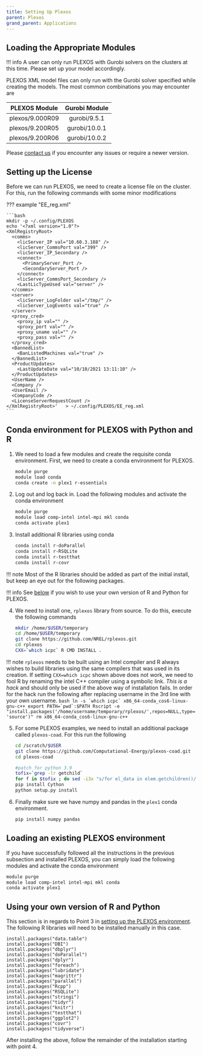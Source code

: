 ```yaml
---
title: Setting Up Plexos
parent: Plexos
grand_parent: Applications
---
```


## Loading the Appropriate Modules

!!! info
    A user can only run PLEXOS with Gurobi solvers on the clusters at this time. Please set up your model accordingly.

PLEXOS XML model files can only run with the Gurobi solver specified while creating the models. The most common combinations you may encounter are

| PLEXOS Module   | Gurobi Module |
|:---------------:|:-------------:|
| plexos/9.000R09 | gurobi/9.5.1  |
| plexos/9.200R05 | gurobi/10.0.1 |
| plexos/9.200R06 | gurobi/10.0.2 |

Please [contact us](https://www.nrel.gov/hpc/contact-us.html) if you encounter any issues or require a newer version.

## Setting up the License

Before we can run PLEXOS, we need to create a license file on the cluster. For this, run the following commands with some minor modifications

??? example "EE_reg.xml"

    ```bash
    mkdir -p ~/.config/PLEXOS
    echo '<?xml version="1.0"?>
    <XmlRegistryRoot>
      <comms>
        <licServer_IP val="10.60.3.188" />
        <licServer_CommsPort val="399" />
        <licServer_IP_Secondary />
        <connect>
          <PrimaryServer_Port />
          <SecondaryServer_Port />
        </connect>
        <licServer_CommsPort_Secondary />
        <LastLicTypeUsed val="server" />
      </comms>
      <server>
        <licServer_LogFolder val="/tmp/" />
        <licServer_LogEvents val="true" />
      </server>
      <proxy_cred>
        <proxy_ip val="" />
        <proxy_port val="" />
        <proxy_uname val="" />
        <proxy_pass val="" />
      </proxy_cred>
      <BannedList>
        <BanListedMachines val="true" />
      </BannedList>
      <ProductUpdates>
        <LastUpdateDate val="10/10/2021 13:11:10" />
      </ProductUpdates>
      <UserName />
      <Company />
      <UserEmail />
      <CompanyCode />
      <LicenseServerRequestCount />
    </XmlRegistryRoot>'   > ~/.config/PLEXOS/EE_reg.xml
    ```
## Conda environment for PLEXOS with Python and R

1. We need to load a few modules and create the requisite conda environment. First, we need to create a conda environment for PLEXOS.
    ```bash
    module purge
    module load conda
    conda create -n plex1 r-essentials
    ```
2. Log out and log back in. Load the following modules and activate the conda environment
    ```bash
    module purge
    module load comp-intel intel-mpi mkl conda
    conda activate plex1
    ```
3. Install additional R libraries using conda
    ```bash
    conda install r-doParallel
    conda install r-RSQLite
    conda install r-testthat
    conda install r-covr
    ```

!!! note
    Most of the R libraries should be added as part of the initial install, but keep an eye out for the following packages.

!!! info
    See [below](setup_plexos.md#using-your-own-version-of-r-and-python) if you wish to use your own version of R and Python for PLEXOS.

4. We need to install one, `rplexos` library from source. To do this, execute the following commands
    ```bash
    mkdir /home/$USER/temporary    
    cd /home/$USER/temporary
    git clone https://github.com/NREL/rplexos.git
    cd rplexos
    CXX=`which icpc` R CMD INSTALL .
    ```

!!! note
    `rplexos` needs to be built using an Intel compiler and R always wishes to build libraries using the same compilers that was used in its creation. If setting `CXX=which icpc` shown above does not work, we need to fool R by renaming the intel C++ compiler using a symbolic link. *This is a hack* and should only be used if the above way of installation fails. In order for the hack run the following after replacing username in the 3rd line with your own username.
    ```bash
    ln -s `which icpc` x86_64-conda_cos6-linux-gnu-c++
    export PATH=`pwd`:$PATH
    Rscript -e  "install.packages('/home/username/temporary/rplexos/',repos=NULL,type='source')"
    rm x86_64-conda_cos6-linux-gnu-c++
    ```

5. For some PLEXOS examples, we need to install an additional package called `plexos-coad`. For this run the following
    ```bash
    cd /scratch/$USER
    git clone https://github.com/Computational-Energy/plexos-coad.git
    cd plexos-coad

    #patch for python 3.9
    tofix=`grep -lr getchild`
    for f in $tofix ; do sed -i3x "s/for el_data in elem.getchildren()/for el_data in list\(elem\)/" $f ; done
    pip install Cython
    python setup.py install
    ```

6. Finally make sure we have numpy and pandas in the `plex1` conda environment.
    ```bash
    pip install numpy pandas
    ```

## Loading an existing PLEXOS environment

If you have successfully followed all the instructions in the previous subsection and installed PLEXOS, you can simply load the following modules and activate the conda environment

```bash
module purge
module load comp-intel intel-mpi mkl conda
conda activate plex1
```

## Using your own version of R and Python

This section is in regards to Point 3 in [setting up the PLEXOS environment](setup_plexos.md#Conda-environment-for-PLEXOS-with-python-and-R).
The following R libraries will need to be installed manually in this case.

```
install.packages("data.table")
install.packages("DBI")
install.packages("dbplyr")
install.packages("doParallel")
install.packages("dplyr")
install.packages("foreach")
install.packages("lubridate")
install.packages("magrittr")
install.packages("parallel")
install.packages("Rcpp")
install.packages("RSQLite")
install.packages("stringi")
install.packages("tidyr")
install.packages("knitr")
install.packages("testthat")
install.packages("ggplot2")
install.packages("covr")
install.packages("tidyverse")
```

After installing the above, follow the remainder of the installation starting with
point 4.
